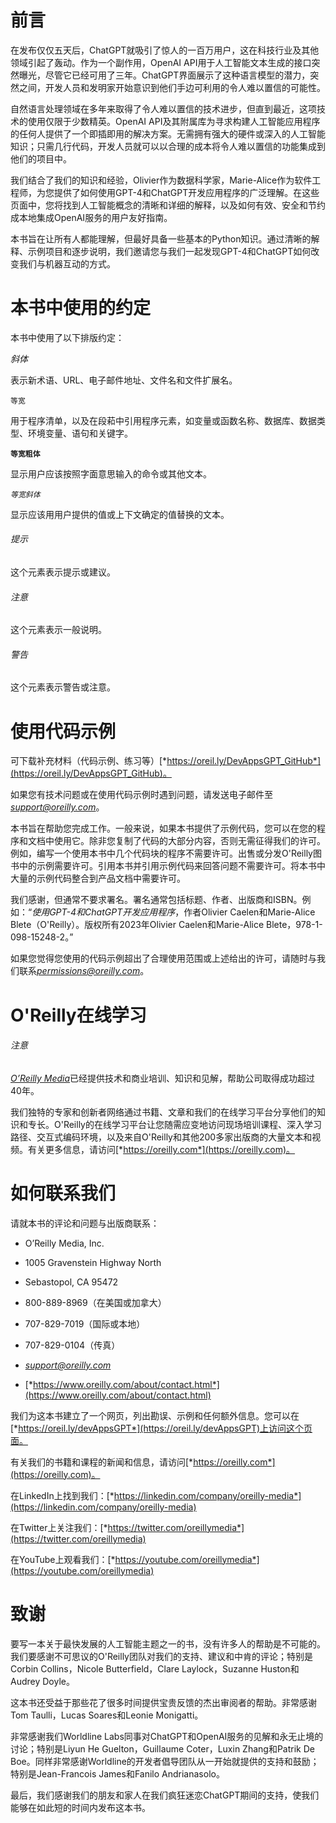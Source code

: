 # 前言

在发布仅仅五天后，ChatGPT就吸引了惊人的一百万用户，这在科技行业及其他领域引起了轰动。作为一个副作用，OpenAI API用于人工智能文本生成的接口突然曝光，尽管它已经可用了三年。ChatGPT界面展示了这种语言模型的潜力，突然之间，开发人员和发明家开始意识到他们手边可利用的令人难以置信的可能性。

自然语言处理领域在多年来取得了令人难以置信的技术进步，但直到最近，这项技术的使用仅限于少数精英。OpenAI API及其附属库为寻求构建人工智能应用程序的任何人提供了一个即插即用的解决方案。无需拥有强大的硬件或深入的人工智能知识；只需几行代码，开发人员就可以以合理的成本将令人难以置信的功能集成到他们的项目中。

我们结合了我们的知识和经验，Olivier作为数据科学家，Marie-Alice作为软件工程师，为您提供了如何使用GPT-4和ChatGPT开发应用程序的广泛理解。在这些页面中，您将找到人工智能概念的清晰和详细的解释，以及如何有效、安全和节约成本地集成OpenAI服务的用户友好指南。

本书旨在让所有人都能理解，但最好具备一些基本的Python知识。通过清晰的解释、示例项目和逐步说明，我们邀请您与我们一起发现GPT-4和ChatGPT如何改变我们与机器互动的方式。

# 本书中使用的约定

本书中使用了以下排版约定：

*斜体*

表示新术语、URL、电子邮件地址、文件名和文件扩展名。

`等宽`

用于程序清单，以及在段萂中引用程序元素，如变量或函数名称、数据库、数据类型、环境变量、语句和关键字。

**`等宽粗体`**

显示用户应该按照字面意思输入的命令或其他文本。

*`等宽斜体`*

显示应该用用户提供的值或上下文确定的值替换的文本。

###### 提示

这个元素表示提示或建议。

###### 注意

这个元素表示一般说明。

###### 警告

这个元素表示警告或注意。

# 使用代码示例

可下载补充材料（代码示例、练习等）[*https://oreil.ly/DevAppsGPT_GitHub*](https://oreil.ly/DevAppsGPT_GitHub)。

如果您有技术问题或在使用代码示例时遇到问题，请发送电子邮件至[*support@oreilly.com*](mailto:support@oreilly.com)。

本书旨在帮助您完成工作。一般来说，如果本书提供了示例代码，您可以在您的程序和文档中使用它。除非您复制了代码的大部分内容，否则无需征得我们的许可。例如，编写一个使用本书中几个代码块的程序不需要许可。出售或分发O'Reilly图书中的示例需要许可。引用本书并引用示例代码来回答问题不需要许可。将本书中大量的示例代码整合到产品文档中需要许可。

我们感谢，但通常不要求署名。署名通常包括标题、作者、出版商和ISBN。例如：“*使用GPT-4和ChatGPT开发应用程序*，作者Olivier Caelen和Marie-Alice Blete（O'Reilly）。版权所有2023年Olivier Caelen和Marie-Alice Blete，978-1-098-15248-2。”

如果您觉得您使用的代码示例超出了合理使用范围或上述给出的许可，请随时与我们联系[*permissions@oreilly.com*](mailto:permissions@oreilly.com)。

# O'Reilly在线学习

###### 注意

[*O’Reilly Media*](https://oreilly.com)已经提供技术和商业培训、知识和见解，帮助公司取得成功超过40年。

我们独特的专家和创新者网络通过书籍、文章和我们的在线学习平台分享他们的知识和专长。O'Reilly的在线学习平台让您随需应变地访问现场培训课程、深入学习路径、交互式编码环境，以及来自O'Reilly和其他200多家出版商的大量文本和视频。有关更多信息，请访问[*https://oreilly.com*](https://oreilly.com)。

# 如何联系我们

请就本书的评论和问题与出版商联系：

+   O’Reilly Media, Inc.

+   1005 Gravenstein Highway North

+   Sebastopol, CA 95472

+   800-889-8969（在美国或加拿大）

+   707-829-7019（国际或本地）

+   707-829-0104（传真）

+   [*support@oreilly.com*](mailto:support@oreilly.com)

+   [*https://www.oreilly.com/about/contact.html*](https://www.oreilly.com/about/contact.html)

我们为这本书建立了一个网页，列出勘误、示例和任何额外信息。您可以在[*https://oreil.ly/devAppsGPT*](https://oreil.ly/devAppsGPT)上访问这个页面。

有关我们的书籍和课程的新闻和信息，请访问[*https://oreilly.com*](https://oreilly.com)。

在LinkedIn上找到我们：[*https://linkedin.com/company/oreilly-media*](https://linkedin.com/company/oreilly-media)

在Twitter上关注我们：[*https://twitter.com/oreillymedia*](https://twitter.com/oreillymedia)

在YouTube上观看我们：[*https://youtube.com/oreillymedia*](https://youtube.com/oreillymedia)

# 致谢

要写一本关于最快发展的人工智能主题之一的书，没有许多人的帮助是不可能的。我们要感谢不可思议的O'Reilly团队对我们的支持、建议和中肯的评论；特别是Corbin Collins，Nicole Butterfield，Clare Laylock，Suzanne Huston和Audrey Doyle。

这本书还受益于那些花了很多时间提供宝贵反馈的杰出审阅者的帮助。非常感谢Tom Taulli，Lucas Soares和Leonie Monigatti。

非常感谢我们Worldline Labs同事对ChatGPT和OpenAI服务的见解和永无止境的讨论；特别是Liyun He Guelton，Guillaume Coter，Luxin Zhang和Patrik De Boe。同样非常感谢Worldline的开发者倡导团队从一开始就提供的支持和鼓励；特别是Jean-Francois James和Fanilo Andrianasolo。

最后，我们感谢我们的朋友和家人在我们疯狂迷恋ChatGPT期间的支持，使我们能够在如此短的时间内发布这本书。
